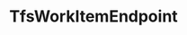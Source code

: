 ---
optionsClassName: TfsWorkItemEndpointOptions
optionsClassFullName: MigrationTools.Endpoints.TfsWorkItemEndpointOptions
configurationSamples:
- name: confinguration.json
  description: 
  code: >-
    {
      "MigrationTools": {
        "Endpoints": {
          "*": {
            "TfsWorkItemEndpoint": [
              {
                "EndpointType": "TfsWorkItemEndpoint",
                "Organisation": null,
                "Project": null,
                "Enabled": false,
                "Query": null,
                "AuthenticationMode": "AccessToken",
                "AccessToken": null,
                "ReflectedWorkItemIdField": null,
                "LanguageMaps": null,
                "Name": null,
                "EndpointEnrichers": null
              }
            ]
          }
        }
      }
    }
  sampleFor: MigrationTools.Endpoints.TfsWorkItemEndpointOptions
- name: defaults
  description: 
  code: >-
    {
      "MigrationTools": {
        "EndpointDefaults": {
          "TfsWorkItemEndpoint": []
        }
      }
    }
  sampleFor: MigrationTools.Endpoints.TfsWorkItemEndpointOptions
- name: Classic
  description: 
  code: >-
    {
      "$type": "TfsWorkItemEndpointOptions",
      "Organisation": null,
      "Project": null,
      "Enabled": false,
      "Query": null,
      "AuthenticationMode": "AccessToken",
      "AccessToken": null,
      "ReflectedWorkItemIdField": null,
      "LanguageMaps": null,
      "Name": null,
      "EndpointEnrichers": null
    }
  sampleFor: MigrationTools.Endpoints.TfsWorkItemEndpointOptions
description: missng XML code comments
className: TfsWorkItemEndpoint
typeName: Endpoints
architecture: 
options:
- parameterName: AccessToken
  type: String
  description: missng XML code comments
  defaultValue: missng XML code comments
- parameterName: AuthenticationMode
  type: AuthenticationMode
  description: missng XML code comments
  defaultValue: missng XML code comments
- parameterName: Enabled
  type: Boolean
  description: missng XML code comments
  defaultValue: missng XML code comments
- parameterName: EndpointEnrichers
  type: List
  description: missng XML code comments
  defaultValue: missng XML code comments
- parameterName: LanguageMaps
  type: TfsLanguageMapOptions
  description: missng XML code comments
  defaultValue: missng XML code comments
- parameterName: Name
  type: String
  description: missng XML code comments
  defaultValue: missng XML code comments
- parameterName: Organisation
  type: String
  description: missng XML code comments
  defaultValue: missng XML code comments
- parameterName: Project
  type: String
  description: missng XML code comments
  defaultValue: missng XML code comments
- parameterName: Query
  type: QueryOptions
  description: missng XML code comments
  defaultValue: missng XML code comments
- parameterName: ReflectedWorkItemIdField
  type: String
  description: missng XML code comments
  defaultValue: missng XML code comments
status: missng XML code comments
processingTarget: missng XML code comments
classFile: /src/MigrationTools.Clients.AzureDevops.ObjectModel/Endpoints/TfsWorkItemEndpoint.cs
optionsClassFile: /src/MigrationTools.Clients.AzureDevops.ObjectModel/Endpoints/TfsWorkItemEndpointOptions.cs

redirectFrom:
- /Reference/Endpoints/TfsWorkItemEndpointOptions/
layout: reference
toc: true
permalink: /Reference/Endpoints/TfsWorkItemEndpoint/
title: TfsWorkItemEndpoint
categories:
- Endpoints
- 
topics:
- topic: notes
  path: /Endpoints/TfsWorkItemEndpoint-notes.md
  exists: false
  markdown: ''
- topic: introduction
  path: /Endpoints/TfsWorkItemEndpoint-introduction.md
  exists: false
  markdown: ''

---